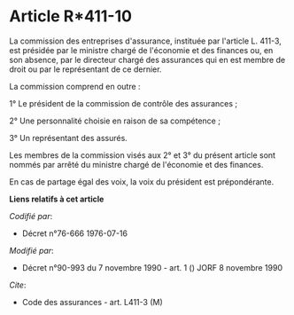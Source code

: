 # Article R*411-10

La commission des entreprises d'assurance, instituée par l'article L. 411-3, est présidée par le ministre chargé de
l'économie et des finances ou, en son absence, par le directeur chargé des assurances qui en est membre de droit ou par le
représentant de ce dernier.

La commission comprend en outre :

1° Le président de la commission de contrôle des assurances ;

2° Une personnalité choisie en raison de sa compétence ;

3° Un représentant des assurés.

Les membres de la commission visés aux 2° et 3° du présent article sont nommés par arrêté du ministre chargé de l'économie et
des finances.

En cas de partage égal des voix, la voix du président est prépondérante.

**Liens relatifs à cet article**

_Codifié par_:

  - Décret n°76-666 1976-07-16

_Modifié par_:

  - Décret n°90-993 du 7 novembre 1990 - art. 1 () JORF 8 novembre 1990

_Cite_:

  - Code des assurances - art. L411-3 (M)
